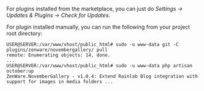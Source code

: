 For plugins installed from the marketplace, you can just do *Settings → Updates & Plugins → Check for Updates*.

For plugin installed manually, you can run the following from your project root directory:

```
USER@SERVER:/var/www/vhost/public_html# sudo -u www-data git -C plugins/zenware/novembergallery/ pull 
remote: Enumerating objects: 14, done. 
... 
USER@SERVER:/var/www/vhost/public_html# sudo -u www-data php artisan october:up 
ZenWare.NovemberGallery - v1.0.4: Extend Rainlab Blog integration with support for images in media folders ...
```